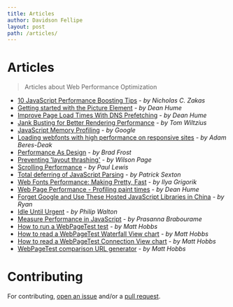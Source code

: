 ```yaml
---
title: Articles
author: Davidson Fellipe
layout: post
path: /articles/
---
```


# Articles

> Articles about Web Performance Optimization

- [10 JavaScript Performance Boosting Tips](http://jonraasch.com/blog/10-javascript-performance-boosting-tips-from-nicholas-zakas) - _by Nicholas C. Zakas_
- [Getting started with the Picture Element](http://deanhume.com/getting-started-with-the-picture-element/) - _by Dean Hume_
- [Improve Page Load Times With DNS Prefetching](http://www.deanhume.com/improve-page-load-times-with-dns-prefetching/) - _by Dean Hume_
- [Jank Busting for Better Rendering Performance](https://www.html5rocks.com/en/tutorials/speed/rendering/) - _by Tom Wiltzius_
- [JavaScript Memory Profiling](https://developers.google.com/web/tools/chrome-devtools/memory-problems?utm_campaign=2016q3&utm_medium=redirect&utm_source=dcc) - _by Google_
- [Loading webfonts with high performance on responsive sites](http://bdadam.com/blog/loading-webfonts-with-high-performance.html) - _by Adam Beres-Deak_
- [Performance As Design](https://bradfrost.com/blog/post/performance-as-design/) - _by Brad Frost_
- [Preventing 'layout thrashing'](http://wilsonpage.co.uk/preventing-layout-thrashing/) - _by Wilson Page_
- [Scrolling Performance](https://www.html5rocks.com/en/tutorials/speed/scrolling/) - _by Paul Lewis_
- [Total deferring of JavaScript Parsing](https://varvy.com/pagespeed/defer-loading-javascript.html) - _by Patrick Sexton_
- [Web Fonts Performance: Making Pretty, Fast](https://www.igvita.com/2012/09/12/web-fonts-performance-making-pretty-fast/) - _by Ilya Grigorik_
- [Web Page Performance - Profiling paint times](http://www.deanhume.com/web-page-performance-profiling-paint-times/) - _by Dean Hume_
- [Forget Google and Use These Hosted JavaScript Libraries in China](https://chineseseoshifu.com/blog/china-hosted-javascript-libraries-jquery-dojo-boostrap.html) - _by Ryan_
- [Idle Until Urgent](https://philipwalton.com/articles/idle-until-urgent/) - _by Philip Walton_
- [Measure Performance in JavaScript](https://medium.com/@prasanna18101994/measure-performance-in-javascript-254ad738669c) - _by Prasanna Brabourame_
- [How to run a WebPageTest test](https://nooshu.github.io/blog/2020/12/31/how-to-run-a-webpagetest-test/) - _by Matt Hobbs_
- [How to read a WebPageTest Waterfall View chart](https://nooshu.github.io/blog/2019/10/02/how-to-read-a-wpt-waterfall-chart/) - _by Matt Hobbs_
- [How to read a WebPageTest Connection View chart](https://nooshu.github.io/blog/2019/12/30/how-to-read-a-wpt-connection-view-chart/) - _by Matt Hobbs_
- [WebPageTest comparison URL generator](https://nooshu.github.io/blog/2020/04/22/webpagetest-comparison-url-generator/) - _by Matt Hobbs_

# Contributing

For contributing, [open an issue](https://github.com/davidsonfellipe/awesome-wpo/issues) and/or a [pull request](https://github.com/davidsonfellipe/awesome-wpo/pulls).
